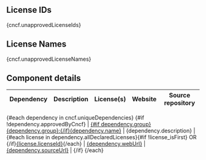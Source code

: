 ## License IDs

{cncf.unapprovedLicenseIds}

## License Names

{cncf.unapprovedLicenseNames}

## Component details

| Dependency | Description | License(s) | Website | Source repository |
| ---------- | ----------- | ---------- | ------- | ----------------- |
{#each dependency in cncf.uniqueDependencies}
{#if !dependency.approvedByCncf}
| [{#if dependency.group}{dependency.group}:{/if}{dependency.name}]({dependency.packageUrl}) | {dependency.description} | {#each license in dependency.allDeclaredLicenses}{#if !license_isFirst} OR {/if}[{license.licenseId}]({license.reference}){/each} | [{dependency.webUrl}]({dependency.webUrl}) | [{dependency.sourceUrl}]({dependency.sourceUrl}) |
{/if}
{/each}
